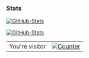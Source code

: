 ### Stats

<!--<img src="https://gpvc.arturio.dev/sivak1rl"/>-->

[![GitHub-Stats](https://github-readme-stats.vercel.app/api?username=sivak1rl&show_icons=true&theme=chartreuse-dark)](https://github.com/sivak1rl)


[![GitHub-Stats](https://github-readme-stats.vercel.app/api/top-langs?username=sivak1rl&show_icons=true&theme=chartreuse-dark)](https://github.com/sivak1rl)

<table>
  <tr>
    <td>You're visitor</td>
    <td><a href="https://github.com/sivak1rl"><img src="https://profile-counter.glitch.me/sivak1rl/count.svg" alt="Counter" /></a></td>
  </tr>
</table>
